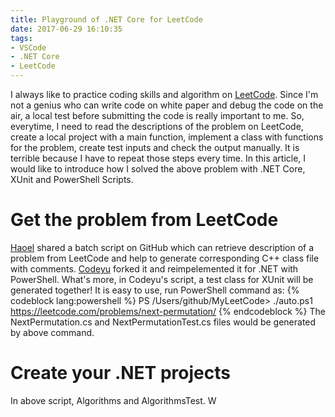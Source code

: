 ```yaml
---
title: Playground of .NET Core for LeetCode
date: 2017-06-29 16:10:35
tags:
- VSCode
- .NET Core
- LeetCode
---
```

I always like to practice coding skills and algorithm on [LeetCode](leetcode.com). Since I'm not a genius who can write code on white paper and debug the code on the air, a local test before submitting the code is really important to me. So, everytime, I need to read the descriptions of the problem on LeetCode, create a local project with a main function, implement a class with functions for the problem, create test inputs and check the output manually. It is terrible because I have to repeat those steps every time. In this article, I would like to introduce how I solved the above problem with .NET Core, XUnit and PowerShell Scripts.
<!-- more -->
# Get the problem from LeetCode
[Haoel](https://github.com/haoel/leetcode) shared a batch script on GitHub which can retrieve description of a problem from LeetCode and help to generate corresponding C++ class file with comments. [Codeyu](https://github.com/codeyu/LeetCode/tree/master/Scripts) forked it and reimpelemented it for .NET with PowerShell. What's more, in Codeyu's script, a test class for XUnit will be generated together! It is easy to use, run PowerShell command as:
{% codeblock lang:powershell %}
PS /Users/github/MyLeetCode> ./auto.ps1 https://leetcode.com/problems/next-permutation/
{% endcodeblock %}
The NextPermutation.cs and NextPermutationTest.cs files would be generated by above command.

# Create your .NET projects
In above script, Algorithms and AlgorithmsTest. W


